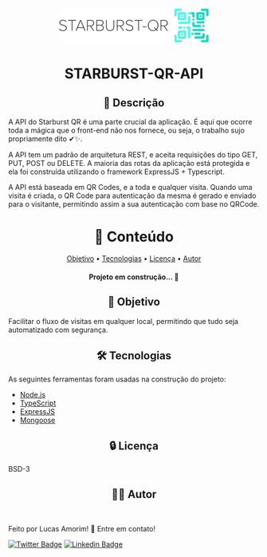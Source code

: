 <h2 align="center">
    <img alt="Logo" title="Logo" src="./assets/logo.png" />
</h2>

<h1 align="center">STARBURST-QR-API</h1>

<h2 align="center">
    📕 Descrição
</h2>


<p>
A API do Starburst QR é uma parte crucial da aplicação. É aqui que ocorre toda a mágica que o front-end não nos fornece, ou seja, o trabalho sujo propriamente dito ✔✨.<br />

A API tem um padrão de arquitetura REST, e aceita requisições do tipo GET, PUT, POST ou DELETE. A maioria das rotas da aplicação está protegida e ela foi construída utilizando o framework ExpressJS + Typescript.<br />

A API está baseada em QR Codes, e a toda e qualquer visita. Quando uma visita é criada, o QR Code para autenticação da mesma é gerado e enviado para o visitante, permitindo assim a sua autenticação com base no QRCode.
</p>

<h1 align="center">🧾 Conteúdo</h1>
<p align="center">
 <a href="#objetivo">Objetivo</a> •
 <a href="#tecnologias">Tecnologias</a> •
 <a href="#licenca">Licença</a> •
 <a href="#autor">Autor</a>
</p>

<h4 align="center">
	Projeto em construção...  🚧
</h4>

<h2 align="center" id="objetivo">🤞 Objetivo</h2>

Facilitar o fluxo de visitas em qualquer local, permitindo que tudo seja automatizado com segurança.

<h2 align="center" id="tecnologias">🛠 Tecnologias</h2>

As seguintes ferramentas foram usadas na construção do projeto:

- [Node.js](https://nodejs.org/en/)
- [TypeScript](https://www.typescriptlang.org/)
- [ExpressJS](https://expressjs.com/)
- [Mongoose](https://mongoosejs.com/)


<h2 align="center" id="licenca">🔒 Licença</h2>

BSD-3


<h2 align="center" id="autor">👨‍🔧 Autor</h2>


 <img style="border-radius: 50%;" src="https://avatars.githubusercontent.com/u/69680682?v=4" width="100px;" alt=""/>

Feito por Lucas Amorim! 🎉 Entre em contato!

[![Twitter Badge](https://img.shields.io/badge/Twitter-1DA1F2?style=for-the-badge&logo=twitter&logoColor=white)](https://twitter.com/Solaucas99) [![Linkedin Badge](https://img.shields.io/badge/LinkedIn-0077B5?style=for-the-badge&logo=linkedin&logoColor=white)](https://www.linkedin.com/in/lucas-da-silva-amorim-1384a0177/)
